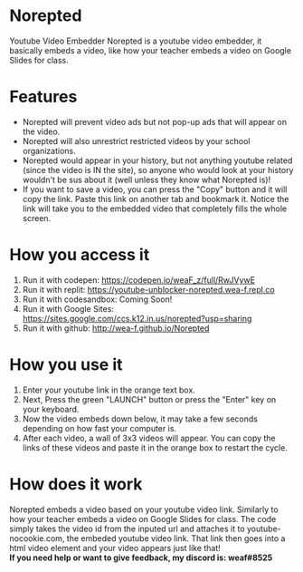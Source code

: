 # Norepted
Youtube Video Embedder
Norepted is a youtube video embedder, it basically embeds a video, like how your teacher embeds a video on Google Slides for class. 
# Features
- Norepted will prevent video ads but not pop-up ads that will appear on the video. 
- Norepted will also unrestrict restricted videos by your school organizations.
- Norepted would appear in your history, but not anything youtube related (since the video is IN the site), so anyone who would look at your history wouldn't be sus about it (well unless they know what Norepted is)!
- If you want to save a video, you can press the "Copy" button and it will copy the link. Paste this link on another tab and bookmark it. Notice the link will take you to the embedded video that completely fills the whole screen.
# How you access it
1. Run it with codepen: https://codepen.io/weaF_z/full/RwJVywE
2. Run it with replit: https://youtube-unblocker-norepted.wea-f.repl.co
3. <WORK IN PROGRESS> Run it with codesandbox: Coming Soon!<link>
4. Run it with Google Sites: https://sites.google.com/ccs.k12.in.us/norepted?usp=sharing
5. Run it with github: http://wea-f.github.io/Norepted
# How you use it
1. Enter your youtube link in the orange text box. <br>
2. Next, Press the green "LAUNCH" button or press the "Enter" key on your keyboard. <br>
3. Now the video embeds down below, it may take a few seconds depending on how fast your computer is. <br>
4. After each video, a wall of 3x3 videos will appear. You can copy the links of these videos and paste it in the orange box to restart the cycle.
# How does it work
  Norepted embeds a video based on your youtube video link. Similarly to how your teacher embeds a video on Google Slides for class.
The code simply takes the video id from the inputed url and attaches it to youtube-nocookie.com, the embeded youtube video link. That link then goes into a html video element and your video appears just like that! <br>
**If you need help or want to give feedback, my discord is: weaf#8525**
  
